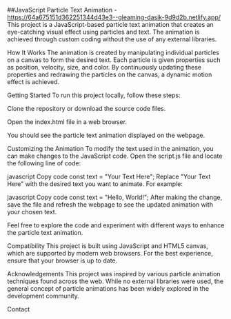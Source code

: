 ##JavaScript Particle Text Animation - https://64a675151d362251344d43e3--gleaming-dasik-9d9d2b.netlify.app/
This project is a JavaScript-based particle text animation that creates an eye-catching visual effect using particles and text. The animation is achieved through custom coding without the use of any external libraries.

How It Works
The animation is created by manipulating individual particles on a canvas to form the desired text. Each particle is given properties such as position, velocity, size, and color. By continuously updating these properties and redrawing the particles on the canvas, a dynamic motion effect is achieved.

Getting Started
To run this project locally, follow these steps:

Clone the repository or download the source code files.

Open the index.html file in a web browser.

You should see the particle text animation displayed on the webpage.

Customizing the Animation
To modify the text used in the animation, you can make changes to the JavaScript code. Open the script.js file and locate the following line of code:

javascript
Copy code
const text = "Your Text Here";
Replace "Your Text Here" with the desired text you want to animate. For example:

javascript
Copy code
const text = "Hello, World!";
After making the change, save the file and refresh the webpage to see the updated animation with your chosen text.

Feel free to explore the code and experiment with different ways to enhance the particle text animation.

Compatibility
This project is built using JavaScript and HTML5 canvas, which are supported by modern web browsers. For the best experience, ensure that your browser is up to date.

Acknowledgements
This project was inspired by various particle animation techniques found across the web. While no external libraries were used, the general concept of particle animations has been widely explored in the development community.

Contact
